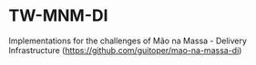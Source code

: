 # TW-MNM-DI

Implementations for the challenges of Mão na Massa - Delivery Infrastructure (https://github.com/guitoper/mao-na-massa-di)
